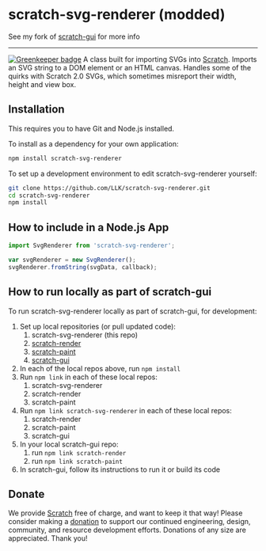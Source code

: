 # scratch-svg-renderer (modded)

See my fork of [scratch-gui](https://github.com/SheepTester/scratch-gui) for more info

---

[![Greenkeeper badge](https://badges.greenkeeper.io/LLK/scratch-svg-renderer.svg)](https://greenkeeper.io/)
A class built for importing SVGs into [Scratch](https://github.com/LLK/scratch-gui). Imports an SVG string to a DOM element or an HTML canvas. Handles some of the quirks with Scratch 2.0 SVGs, which sometimes misreport their width, height and view box.

## Installation
This requires you to have Git and Node.js installed.

To install as a dependency for your own application:
```bash
npm install scratch-svg-renderer
```
To set up a development environment to edit scratch-svg-renderer yourself:
```bash
git clone https://github.com/LLK/scratch-svg-renderer.git
cd scratch-svg-renderer
npm install
```

## How to include in a Node.js App
```js
import SvgRenderer from 'scratch-svg-renderer';

var svgRenderer = new SvgRenderer();
svgRenderer.fromString(svgData, callback);
```

## How to run locally as part of scratch-gui

To run scratch-svg-renderer locally as part of scratch-gui, for development:

1. Set up local repositories (or pull updated code):
    1. scratch-svg-renderer (this repo)
    2. [scratch-render](https://github.com/LLK/scratch-render)
    3. [scratch-paint](https://github.com/LLK/scratch-paint)
    4. [scratch-gui](https://github.com/LLK/scratch-gui)
2. In each of the local repos above, run `npm install`
3. Run `npm link` in each of these local repos:
    1. scratch-svg-renderer
    2. scratch-render
    3. scratch-paint
4. Run `npm link scratch-svg-renderer` in each of these local repos:
    1. scratch-render
    2. scratch-paint
    3. scratch-gui
5. In your local scratch-gui repo:
    1. run `npm link scratch-render`
    2. run `npm link scratch-paint`
6. In scratch-gui, follow its instructions to run it or build its code

## Donate
We provide [Scratch](https://scratch.mit.edu) free of charge, and want to keep it that way! Please consider making a [donation](https://secure.donationpay.org/scratchfoundation/) to support our continued engineering, design, community, and resource development efforts. Donations of any size are appreciated. Thank you!
